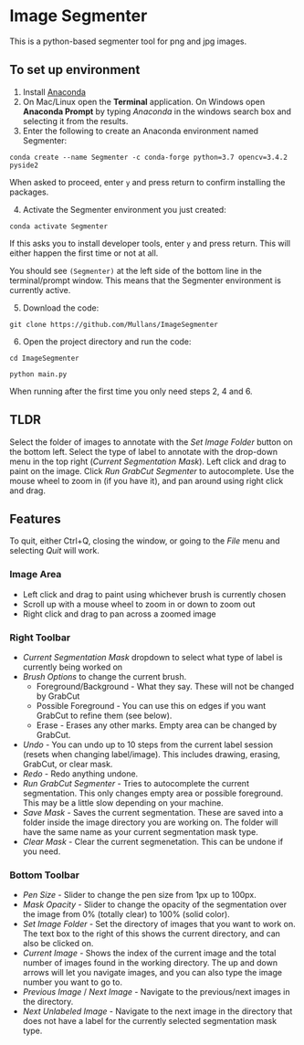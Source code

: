 # Image Segmenter

This is a python-based segmenter tool for png and jpg images.

## To set up environment
1. Install [Anaconda](https://www.anaconda.com/distribution/#download-section)
2. On Mac/Linux open the **Terminal** application. On Windows open **Anaconda Prompt** by typing *Anaconda* in the windows search box and selecting it from the results.
3. Enter the following to create an Anaconda environment named Segmenter:
```
conda create --name Segmenter -c conda-forge python=3.7 opencv=3.4.2 pyside2
```
When asked to proceed, enter `y` and press return to confirm installing the packages.

4. Activate the Segmenter environment you just created:

``` 
conda activate Segmenter
```

If this asks you to install developer tools, enter `y` and press return. This will either happen the first time or not at all.

You should see `(Segmenter)` at the left side of the bottom line in the terminal/prompt window. This means that the Segmenter environment is currently active.

5. Download the code:
```
git clone https://github.com/Mullans/ImageSegmenter
```    
6. Open the project directory and run the code:
```
cd ImageSegmenter
    
python main.py
```
When running after the first time you only need steps 2, 4 and 6.


## TLDR

Select the folder of images to annotate with the *Set Image Folder* button on the bottom left. Select the type of label to annotate with the drop-down menu in the top right (*Current Segmentation Mask*). Left click and drag to paint on the image. Click *Run GrabCut Segmenter* to autocomplete. Use the mouse wheel to zoom in (if you have it), and pan around using right click and drag. 

## Features

To quit, either Ctrl+Q, closing the window, or going to the *File* menu and selecting *Quit* will work.

### Image Area
* Left click and drag to paint using whichever brush is currently chosen
* Scroll up with a mouse wheel to zoom in or down to zoom out
* Right click and drag to pan across a zoomed image

### Right Toolbar
* *Current Segmentation Mask* dropdown to select what type of label is currently being worked on
* *Brush Options* to change the current brush.
    * Foreground/Background - What they say. These will not be changed by GrabCut
    * Possible Foreground - You can use this on edges if you want GrabCut to refine them (see below). 
    * Erase - Erases any other marks. Empty area can be changed by GrabCut.
* *Undo* - You can undo up to 10 steps from the current label session (resets when changing label/image). This includes drawing, erasing, GrabCut, or clear mask.
* *Redo* - Redo anything undone.
* *Run GrabCut Segmenter* - Tries to autocomplete the current segmentation. This only changes empty area or possible foreground. This may be a little slow depending on your machine.
* *Save Mask* - Saves the current segmentation. These are saved into a folder inside the image directory you are working on. The folder will have the same name as your current segmentation mask type.
* *Clear Mask* - Clear the current segmenetation. This can be undone if you need.

### Bottom Toolbar
* *Pen Size* - Slider to change the pen size from 1px up to 100px.
* *Mask Opacity* - Slider to change the opacity of the segmentation over the image from 0% (totally clear) to 100% (solid color). 
* *Set Image Folder* - Set the directory of images that you want to work on. The text box to the right of this shows the current directory, and can also be clicked on.
* *Current Image* - Shows the index of the current image and the total number of images found in the working directory. The up and down arrows will let you navigate images, and you can also type the image number you want to go to.
* *Previous Image* / *Next Image* - Navigate to the previous/next images in the directory.
* *Next Unlabeled Image* - Navigate to the next image in the directory that does not have a label for the currently selected segmentation mask type.
